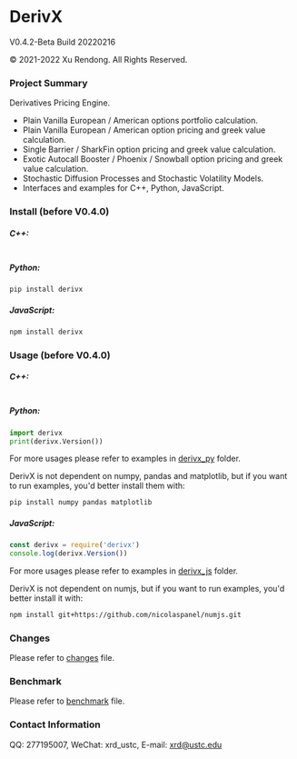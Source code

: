 # DerivX
V0.4.2-Beta Build 20220216

© 2021-2022 Xu Rendong. All Rights Reserved.

### Project Summary
Derivatives Pricing Engine.
+ Plain Vanilla European / American options portfolio calculation.
+ Plain Vanilla European / American option pricing and greek value calculation.
+ Single Barrier / SharkFin option pricing and greek value calculation.
+ Exotic Autocall Booster / Phoenix / Snowball option pricing and greek value calculation.
+ Stochastic Diffusion Processes and Stochastic Volatility Models.
+ Interfaces and examples for C++, Python, JavaScript.

### Install (before V0.4.0)
##### C++:
```bash

```

##### Python:
```bash
pip install derivx
```

##### JavaScript:
```bash
npm install derivx
```

### Usage (before V0.4.0)
##### C++:
```c++

```

##### Python:
```python
import derivx
print(derivx.Version())
```
For more usages please refer to examples in [derivx_py](https://github.com/xurendong/derivx/tree/main/exe/windows/bin/derivx_py) folder.

DerivX is not dependent on numpy, pandas and matplotlib, but if you want to run examples, you'd better install them with:
```bash
pip install numpy pandas matplotlib
```

##### JavaScript:
```javascript
const derivx = require('derivx')
console.log(derivx.Version())
```
For more usages please refer to examples in [derivx_js](https://github.com/xurendong/derivx/tree/main/exe/windows/bin/derivx_js) folder.

DerivX is not dependent on numjs, but if you want to run examples, you'd better install it with:
```bash
npm install git+https://github.com/nicolaspanel/numjs.git
```

### Changes
Please refer to [changes](https://github.com/xurendong/derivx/blob/main/changes.txt) file.

### Benchmark
Please refer to [benchmark](https://github.com/xurendong/derivx/blob/main/benchmark.md) file.

### Contact Information
QQ: 277195007, WeChat: xrd_ustc, E-mail: xrd@ustc.edu
